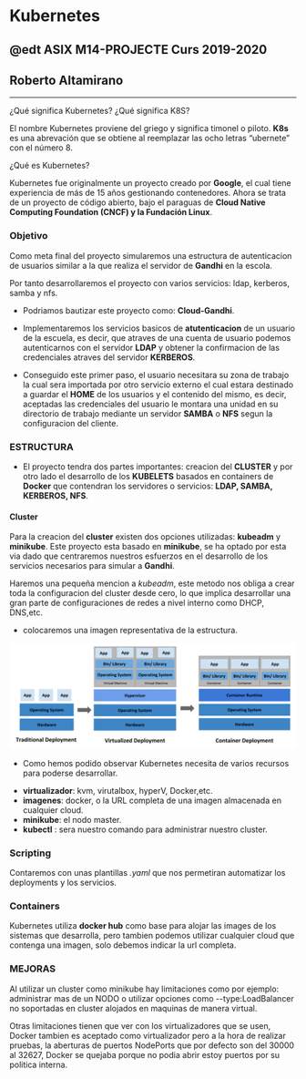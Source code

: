 # Kubernetes
## @edt ASIX M14-PROJECTE Curs 2019-2020
## Roberto Altamirano
--------------------------------------------------------------------------------------------------

¿Qué significa Kubernetes? ¿Qué significa K8S?

El nombre Kubernetes proviene del griego y significa timonel o piloto.
**K8s** es una abrevación que se obtiene al reemplazar las ocho letras “ubernete” con el número 8.

¿Qué es Kubernetes?

Kubernetes fue originalmente un proyecto creado por **Google**, el cual tiene experiencia de más de 15 años gestionando contenedores.
Ahora se trata de un proyecto de código abierto, bajo el paraguas de **Cloud Native Computing Foundation (CNCF) y la Fundación Linux**.

### Objetivo 

Como meta final del proyecto simularemos una estructura de autenticacion de usuarios
similar a la que realiza el servidor de **Gandhi** en la escola.

Por tanto desarrollaremos el proyecto con varios servicios: ldap, kerberos, samba y nfs.

* Podriamos bautizar este proyecto como: **Cloud-Gandhi**.

* Implementaremos los servicios basicos de **atutenticacion** de un usuario de la escuela, es decir,
que atraves de una cuenta de usuario podemos autenticarnos con el servidor **LDAP** y obtener la confirmacion
de las credenciales atraves del servidor **KERBEROS**.

* Conseguido este primer paso, el usuario necesitara su zona de trabajo la cual sera importada por otro servicio
externo el cual estara destinado a guardar el **HOME** de los usuarios y el contenido del mismo, es decir, 
aceptadas las credenciales del usuario le montara  una unidad en su directorio de trabajo mediante un servidor
**SAMBA**  o **NFS** segun la configuracion del cliente.

### ESTRUCTURA 

* El proyecto tendra dos partes importantes: creacion del **CLUSTER** y por otro lado  el desarrollo de los 
**KUBELETS** basados en containers de **Docker** que contendran los servidores o servicios: **LDAP, SAMBA, KERBEROS, NFS**.

#### Cluster
Para la creacion del **cluster** existen dos opciones utilizadas: **kubeadm**  y  **minikube**.
Este proyecto esta basado en **minikube**, se ha optado por esta via dado que centraremos nuestros esfuerzos en el desarrollo de los
servicios necesarios para simular a **Gandhi**.

Haremos una pequeña mencion a *kubeadm*, este metodo nos obliga a crear toda la configuracion del cluster desde cero, lo que implica 
desarrollar una gran parte de configuraciones de redes a nivel interno como DHCP, DNS,etc.

* colocaremos una imagen representativa de la  estructura.

![alt cloud](https://github.com/isx47262285/Project_kubernetes/blob/master/aux/container_evolution.png)


* Como hemos podido observar Kubernetes necesita de varios recursos para poderse desarrollar.
- **virtualizador**: kvm, virutalbox, hyperV, Docker,etc.
- **imagenes**: docker, o la URL completa de una imagen almacenada en cualquier cloud.
- **minikube**: el nodo master.
- **kubectl** : sera nuestro comando para administrar nuestro cluster.

### Scripting 

Contaremos con unas plantillas *.yaml* que nos permetiran automatizar los deployments y los servicios.



### Containers

Kubernetes utiliza **docker hub** como base para alojar las images de los sistemas que desarrolla, pero tambien
podemos utilizar cualquier cloud que contenga una imagen, solo debemos indicar la url completa.

### MEJORAS

Al utilizar un cluster como minikube hay limitaciones como por ejemplo:  administrar mas de un NODO o utilizar
opciones como --type:LoadBalancer no soportadas en cluster alojados en maquinas de manera virtual.

Otras limitaciones tienen que ver con los virtualizadores que se usen, Docker tambien es aceptado como virtualizador
pero a la hora de realizar pruebas, la aberturas de puertos NodePorts que por defecto son del 30000 al 32627, Docker 
se quejaba porque no podia abrir estoy puertos por su politica interna.





